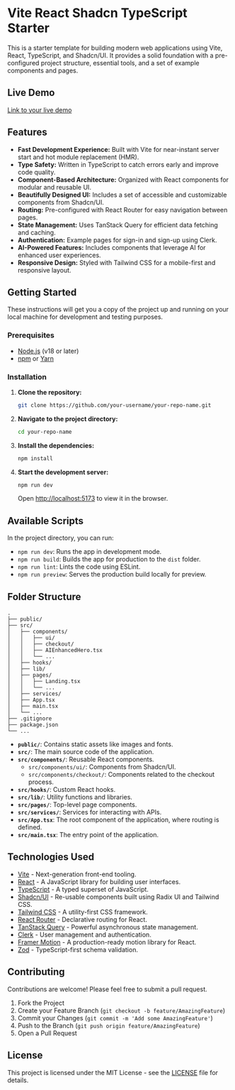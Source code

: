 # Vite React Shadcn TypeScript Starter

This is a starter template for building modern web applications using Vite, React, TypeScript, and Shadcn/UI. It provides a solid foundation with a pre-configured project structure, essential tools, and a set of example components and pages.

## Live Demo

[Link to your live demo]()

## Features

- **Fast Development Experience:** Built with Vite for near-instant server start and hot module replacement (HMR).
- **Type Safety:** Written in TypeScript to catch errors early and improve code quality.
- **Component-Based Architecture:** Organized with React components for modular and reusable UI.
- **Beautifully Designed UI:** Includes a set of accessible and customizable components from Shadcn/UI.
- **Routing:** Pre-configured with React Router for easy navigation between pages.
- **State Management:** Uses TanStack Query for efficient data fetching and caching.
- **Authentication:** Example pages for sign-in and sign-up using Clerk.
- **AI-Powered Features:** Includes components that leverage AI for enhanced user experiences.
- **Responsive Design:** Styled with Tailwind CSS for a mobile-first and responsive layout.

## Getting Started

These instructions will get you a copy of the project up and running on your local machine for development and testing purposes.

### Prerequisites

- [Node.js](https://nodejs.org/en/) (v18 or later)
- [npm](https://www.npmjs.com/) or [Yarn](https://yarnpkg.com/)

### Installation

1.  **Clone the repository:**

    ```bash
    git clone https://github.com/your-username/your-repo-name.git
    ```

2.  **Navigate to the project directory:**

    ```bash
    cd your-repo-name
    ```

3.  **Install the dependencies:**

    ```bash
    npm install
    ```

4.  **Start the development server:**

    ```bash
    npm run dev
    ```

    Open [http://localhost:5173](http://localhost:5173) to view it in the browser.

## Available Scripts

In the project directory, you can run:

-   `npm run dev`: Runs the app in development mode.
-   `npm run build`: Builds the app for production to the `dist` folder.
-   `npm run lint`: Lints the code using ESLint.
-   `npm run preview`: Serves the production build locally for preview.

## Folder Structure

```
.
├── public/
├── src/
│   ├── components/
│   │   ├── ui/
│   │   ├── checkout/
│   │   ├── AIEnhancedHero.tsx
│   │   └── ...
│   ├── hooks/
│   ├── lib/
│   ├── pages/
│   │   ├── Landing.tsx
│   │   └── ...
│   ├── services/
│   ├── App.tsx
│   ├── main.tsx
│   └── ...
├── .gitignore
├── package.json
└── ...
```

-   **`public/`**: Contains static assets like images and fonts.
-   **`src/`**: The main source code of the application.
-   **`src/components/`**: Reusable React components.
    -   `src/components/ui/`: Components from Shadcn/UI.
    -   `src/components/checkout/`: Components related to the checkout process.
-   **`src/hooks/`**: Custom React hooks.
-   **`src/lib/`**: Utility functions and libraries.
-   **`src/pages/`**: Top-level page components.
-   **`src/services/`**: Services for interacting with APIs.
-   **`src/App.tsx`**: The root component of the application, where routing is defined.
-   **`src/main.tsx`**: The entry point of the application.

## Technologies Used

-   [Vite](https://vitejs.dev/) - Next-generation front-end tooling.
-   [React](https://reactjs.org/) - A JavaScript library for building user interfaces.
-   [TypeScript](https://www.typescriptlang.org/) - A typed superset of JavaScript.
-   [Shadcn/UI](https://ui.shadcn.com/) - Re-usable components built using Radix UI and Tailwind CSS.
-   [Tailwind CSS](https://tailwindcss.com/) - A utility-first CSS framework.
-   [React Router](https://reactrouter.com/) - Declarative routing for React.
-   [TanStack Query](https://tanstack.com/query/v5) - Powerful asynchronous state management.
-   [Clerk](https://clerk.com/) - User management and authentication.
-   [Framer Motion](https://www.framer.com/motion/) - A production-ready motion library for React.
-   [Zod](https://zod.dev/) - TypeScript-first schema validation.

## Contributing

Contributions are welcome! Please feel free to submit a pull request.

1.  Fork the Project
2.  Create your Feature Branch (`git checkout -b feature/AmazingFeature`)
3.  Commit your Changes (`git commit -m 'Add some AmazingFeature'`)
4.  Push to the Branch (`git push origin feature/AmazingFeature`)
5.  Open a Pull Request

## License

This project is licensed under the MIT License - see the [LICENSE](LICENSE) file for details.
